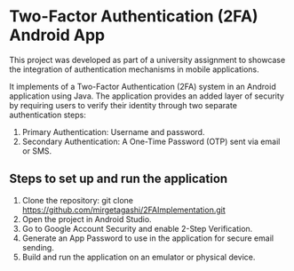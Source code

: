 # Two-Factor Authentication (2FA) Android App

This project was developed as part of a university assignment to showcase the integration of authentication mechanisms in mobile applications.

It implements of a Two-Factor Authentication (2FA) system in an Android application using Java. The application provides an added layer of security by requiring users to verify their identity through two separate authentication steps:

1. Primary Authentication: Username and password.
2. Secondary Authentication: A One-Time Password (OTP) sent via email or SMS.


## Steps to set up and run the application

1. Clone the repository: git clone https://github.com/mirgetagashi/2FAImplementation.git
2. Open the project in Android Studio.
3. Go to Google Account Security and enable 2-Step Verification.
4. Generate an App Password to use in the application for secure email sending.
5. Build and run the application on an emulator or physical device.
